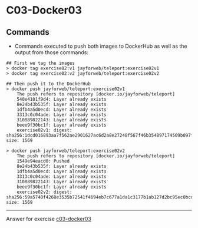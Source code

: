# C03-Docker03

## Commands
- Commands executed to push both images to DockerHub as well as the output from those commands:
```
## First we tag the images
> docker tag exercise02:v1 jayforweb/teleport:exercise02v1
> docker tag exercise02:v2 jayforweb/teleport:exercise02v2

## Then push it to the DockerHub
> docker push jayforweb/teleport:exercise02v1
    The push refers to repository [docker.io/jayforweb/teleport]
    540e4101f9d4: Layer already exists
    8e24b43b535f: Layer already exists
    1dfb4a5d0ecd: Layer already exists
    3313c0c04ade: Layer already exists
    310889822143: Layer already exists
    beee9f30bc1f: Layer already exists
    exercise02v1: digest: sha256:1dcd016893aa7f562ae2901627ac6d2a8e27248f567f46b354897174509b097f size: 1569

> docker push jayforweb/teleport:exercise02v2
    The push refers to repository [docker.io/jayforweb/teleport]
    1549e94eacd0: Pushed
    8e24b43b535f: Layer already exists
    1dfb4a5d0ecd: Layer already exists
    3313c0c04ade: Layer already exists
    310889822143: Layer already exists
    beee9f30bc1f: Layer already exists
    exercise02v2: digest: sha256:59a5740f4268e3535b72541f4694eb7c677a1da1c3177b1ab127d2bc95ec0bcd size: 1569

```

***
Answer for exercise [c03-docker03](https://github.com/devopsacademyau/academy/blob/af3225a3436f263164e8daebc6bbd1ef3122b900/classes/03class/exercises/c03-docker03/README.md)